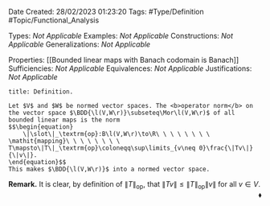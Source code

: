 <div class="topSpace"></div>

Date Created: 28/02/2023 01:23:20
Tags: #Type/Definition #Topic/Functional_Analysis 

Types: <i>Not Applicable</i>
Examples: <i>Not Applicable</i>
Constructions: <i>Not Applicable</i>
Generalizations: <i>Not Applicable</i>

Properties: [[Bounded linear maps with Banach codomain is Banach]]
Sufficiencies: <i>Not Applicable</i>
Equivalences: <i>Not Applicable</i>
Justifications: <i>Not Applicable</i>

``` ad-Definition
title: Definition.

Let $V$ and $W$ be normed vector spaces. The <b>operator norm</b> on the vector space $\BDD{\l(V,W\r)}\subseteq\Mor\l(V,W\r)$ of all bounded linear maps is the norm
$$\begin{equation}
    \|\slot\|_\textrm{op}:B\l(V,W\r)\to\R\ \ \ \ \ \ \ \ \mathit{mapping}\ \ \ \ \ \ \ \ T\mapsto\|T\|_\textrm{op}\coloneqq\sup\limits_{v\neq 0}\frac{\|Tv\|}{\|v\|}.
\end{equation}$$
This makes $\BDD{\l(V,W\r)}$ into a normed vector space.

```

<b>Remark.</b> It is clear, by definition of $\|T\|_\textrm{op}$, that $\|Tv\|\leq\|T\|_\textrm{op}\|v\|$ for all $v\in V$.<span style="float:right;">$\blacklozenge$</span>
